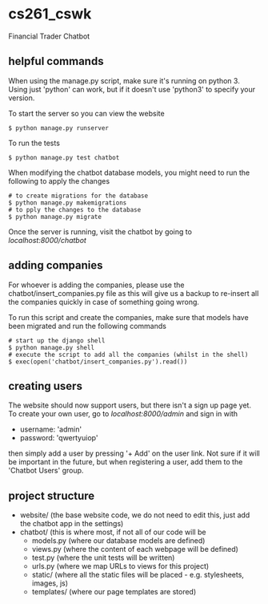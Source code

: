 # cs261_cswk
Financial Trader Chatbot

## helpful commands

When using the manage.py script, make sure it's running on python 3. Using just 'python'
can work, but if it doesn't use 'python3' to specify your version.

To start the server so you can view the website
```
$ python manage.py runserver 
```

To run the tests
```
$ python manage.py test chatbot 
```

When modifying the chatbot database models, you might need to run the following to apply the changes
```
# to create migrations for the database
$ python manage.py makemigrations
# to pply the changes to the database
$ python manage.py migrate
```

Once the server is running, visit the chatbot by going to _localhost:8000/chatbot_

## adding companies

For whoever is adding the companies, please use the chatbot/insert_companies.py file as this will
give us a backup to re-insert all the companies quickly in case of something going wrong.

To run this script and create the companies, make sure that models have been migrated and run
the following commands
```
# start up the django shell
$ python manage.py shell
# execute the script to add all the companies (whilst in the shell)
$ exec(open('chatbot/insert_companies.py').read())
```

## creating users

The website should now support users, but there isn't a sign up page yet. To create your own user,
go to _localhost:8000/admin_ and sign in with
- username: 'admin'
- password: 'qwertyuiop'

then simply add a user by pressing '+ Add' on the user link. Not sure if it will be important in the future, but when registering a user, add them to the 'Chatbot Users' group.

## project structure

- website/ (the base website code, we do not need to edit this, just add the chatbot app in the settings)
- chatbot/ (this is where most, if not all of our code will be
   - models.py (where our database models are defined)
   - views.py  (where the content of each webpage will be defined)
   - test.py   (where the unit tests will be written)
   - urls.py   (where we map URLs to views for this project)
   - static/   (where all the static files will be placed - e.g. stylesheets, images, js)
   - templates/ (where our page templates are stored)

